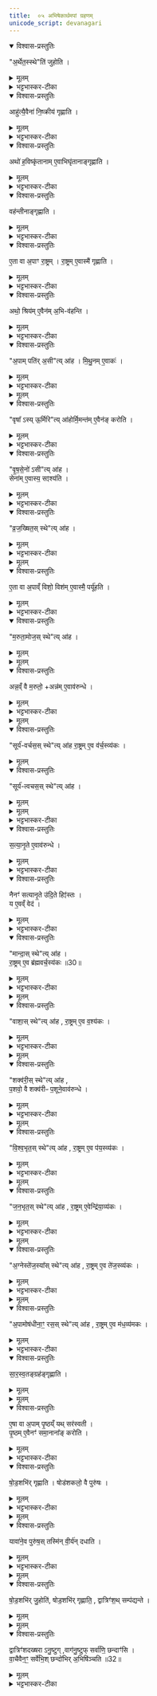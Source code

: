```yaml
---
title:  ०५ अभिषेकार्थमपां ग्रहणम् 
unicode_script: devanagari
---
```


<details open><summary>विश्वास-प्रस्तुतिः</summary>

"अ॒र्थेत॒स्स्थे"ति॑ जुहोति ।
</details>

<details><summary>मूलम्</summary>

"अ॒र्थेत॒स्स्थे"ति॑ जुहोति ।
</details>

<details><summary>भट्टभास्कर-टीका</summary>

1 अर्थेतस्स्थेत्यादि ॥ अभिषेकार्थमपां ग्रहान्वायव्यैः गृह्णाति षोडश सप्तदश वा 'अर्थेतस्स्थ'इत्यादिमन्त्रैः । एतास्वप्सु प्रथमं जुहोति ।
</details>

<details open><summary>विश्वास-प्रस्तुतिः</summary>

आहु॑त्यै॒वैना॑ नि॒ष्क्रीय॑ गृह्णाति ।
</details>

<details><summary>मूलम्</summary>

आहु॑त्यै॒वैना॑ नि॒ष्क्रीय॑ गृह्णाति ।
</details>

<details><summary>भट्टभास्कर-टीका</summary>

आहुत्या मूल्यस्थानीयया एना आपो निष्क्रीय स्वीकृत्य गृह्णाति ।
</details>

<details open><summary>विश्वास-प्रस्तुतिः</summary>

अथो॑ ह॒विष्कृ॑तानाम् ए॒वाभिघृ॑तानाङ्गृह्णाति ।
</details>

<details><summary>मूलम्</summary>

अथो॑ ह॒विष्कृ॑तानाम् ए॒वाभिघृ॑तानाङ्गृह्णाति ।
</details>

<details><summary>भट्टभास्कर-टीका</summary>

अथो अपि च हविष्कृतानां हविष्ट्वं प्राप्तानां अत एव अभिघृतानां अभिघारितानां अपां गृह्णाति प्रथमाहुतिप्रक्षेपेण हविष्कृत्य अभिघार्य च आपो गृहीता भवन्ति ।
</details>

<details open><summary>विश्वास-प्रस्तुतिः</summary>

वह॑न्तीनाङ्गृह्णाति ।
</details>

<details><summary>मूलम्</summary>

वह॑न्तीनाङ्गृह्णाति ।
</details>

<details><summary>भट्टभास्कर-टीका</summary>

'अर्थेतः स्थ' इति वहन्तीनां गृह्णाति ।
</details>

<details open><summary>विश्वास-प्रस्तुतिः</summary>

ए॒ता वा अ॒पाꣳ रा॒ष्ट्रम् । रा॒ष्ट्रम् ए॒वास्मै॑ गृह्णाति ।
</details>

<details><summary>मूलम्</summary>

ए॒ता वा अ॒पाꣳ रा॒ष्ट्रम् । रा॒ष्ट्रम् ए॒वास्मै॑ गृह्णाति ।
</details>

<details><summary>भट्टभास्कर-टीका</summary>

एताः प्रवहन्त्यः आपः अपां राष्ट्रं सारभूतोंशः, राजमानो वा अंशः । तस्मादेतासां ग्रहणेन यजमानाय राष्ट्रं गृह्नाति ।
</details>

<details open><summary>विश्वास-प्रस्तुतिः</summary>

अथो॒ श्रिय॑म् ए॒वैन॑म् अ॒भि-व॑हन्ति ।
</details>

<details><summary>मूलम्</summary>

अथो॒ श्रिय॑म् ए॒वैन॑म् अ॒भि-व॑हन्ति ।
</details>

<details><summary>भट्टभास्कर-टीका</summary>

अपि च एनं यजमानं अभि अस्योपरि श्रियं वहन्ति । 'अभिरभागे'इति लक्षणे अभेः कर्मप्रवचनीयत्वम् । राष्ट्रभूतानामुपरि हुत्वा ग्रहणात् राष्ट्रश्रीरेनमभिलक्ष्य तिष्ठतीति ॥
</details>

<details open><summary>विश्वास-प्रस्तुतिः</summary>

"अ॒पाम् पति॑र् अ॒सी"त्य् आ॑ह । मि॒थु॒नम् ए॒वाकः॑ ।
</details>

<details><summary>मूलम्</summary>

"अ॒पाम् पति॑र् अ॒सी"त्य् आ॑ह । मि॒थु॒नम् ए॒वाकः॑ ।
</details>

<details><summary>भट्टभास्कर-टीका</summary>

2 अपां पतिरसीति ॥ समुद्रात्पून्नदाद्वा शोणादेर्गृह्णाति । मिथुनमेवाकः करोति, पुंस्त्वादेषां स्त्रीत्वाच्चेतरासाम् । 'मन्त्रे घस'इति च्लेर्लुक् ।
</details>


<details><summary>मूलम्</summary>

वृषा᳚ऽस्यू॒र्मिरित्या॑ह ॥28॥  
ऊ॒र्मि॒मन्त॑मे॒वैन॑ङ्करोति ।
</details>

<details open><summary>विश्वास-प्रस्तुतिः</summary>

"वृषा᳚ ऽस्य् ऊ॒र्मिरि"त्य् आ॑होर्मि॒मन्त॑म् ए॒वैन॑ङ् करोति ।
</details>

<details><summary>मूलम्</summary>

"वृषा᳚ ऽस्य् ऊ॒र्मिरि"त्य् आ॑होर्मि॒मन्त॑म् ए॒वैन॑ङ् करोति ।
</details>

<details><summary>भट्टभास्कर-टीका</summary>

वृषाऽसीति प्रतिस्रोतसमूर्मिं गृह्णाति । ऊर्मिमन्तं गवादिसंघातवन्तं यजमानं करोति ।
</details>

<details open><summary>विश्वास-प्रस्तुतिः</summary>

"वृ॒ष॒से॒नो॑ ऽसी"त्य् आ॑ह ।  
सेना॑म् ए॒वास्य॒ सꣵश्य॑ति ।
</details>

<details><summary>मूलम्</summary>

"वृ॒ष॒से॒नो॑ ऽसी"त्य् आ॑ह ।  
सेना॑म् ए॒वास्य॒ सꣵश्य॑ति ।
</details>

<details><summary>भट्टभास्कर-टीका</summary>

वृषसेनोसि इत्यनुस्रोतसं गृह्णाति । संश्यतीति । संशितत्वं सेनाया वर्षितृत्वात् ।
</details>

<details open><summary>विश्वास-प्रस्तुतिः</summary>

"व्र॒ज॒ख्षित॒स् स्थे"त्य् आ॑ह ।
</details>

<details><summary>मूलम्</summary>

"व्र॒ज॒ख्षित॒स् स्थे"त्य् आ॑ह ।
</details>

<details><summary>भट्टभास्कर-टीका</summary>

व्रजक्षितः इति कूप्या गृह्णाति ।
</details>


<details><summary>मूलम्</summary>

ए॒ता वा अ॒पाव्ँ विशः॑ ।
विश॑मे॒वास्मै॒ पर्यू॑हति ।
</details>

<details open><summary>विश्वास-प्रस्तुतिः</summary>

ए॒ता वा अ॒पाव्ँ विशो॒ विश॑म् ए॒वास्मै॒ पर्यू॑हति ।
</details>

<details><summary>मूलम्</summary>

ए॒ता वा अ॒पाव्ँ विशो॒ विश॑म् ए॒वास्मै॒ पर्यू॑हति ।
</details>

<details><summary>भट्टभास्कर-टीका</summary>

एता अपां मध्ये विशो ध्रुवाः व्रजे निवसन्तीति । तस्माद्विशं पर्यूहति परित आनयति यजमानाय ।
</details>

<details open><summary>विश्वास-प्रस्तुतिः</summary>

"म॒रुता॒मोज॒स् स्थे"त्य् आ॑ह ।
</details>

<details><summary>मूलम्</summary>

"म॒रुता॒मोज॒स् स्थे"त्य् आ॑ह ।
</details>


<details><summary>मूलम्</summary>

अन्न॒व्ँवै म॒रुतः॑ ।
अन्न॑मे॒वाव॑रुन्धे ।
</details>

<details open><summary>विश्वास-प्रस्तुतिः</summary>

अन्न॒व्ँ वै म॒रुतो॒ +अन्न॑म् ए॒वाव॑रुन्धे ।
</details>

<details><summary>मूलम्</summary>

अन्न॒व्ँ वै म॒रुतो॒ +अन्न॑म् ए॒वाव॑रुन्धे ।
</details>

<details><summary>भट्टभास्कर-टीका</summary>

मरुतामित्यादि आवर्तजलं गृह्णाति । अन्न हेतवो मरुतः ।
</details>


<details><summary>मूलम्</summary>

सूर्य॑वर्चस॒स्स्थेत्या॑ह ॥29॥  
रा॒ष्ट्रमे॒व व॑र्च॒स्व्य॑कः ।
</details>

<details open><summary>विश्वास-प्रस्तुतिः</summary>

"सूर्य॑-वर्चस॒स् स्थे"त्य् आ॑ह रा॒ष्ट्रम् ए॒व व॑र्च॒स्व्य॑कः ।
</details>

<details><summary>मूलम्</summary>

"सूर्य॑-वर्चस॒स् स्थे"त्य् आ॑ह रा॒ष्ट्रम् ए॒व व॑र्च॒स्व्य॑कः ।
</details>

<details open><summary>विश्वास-प्रस्तुतिः</summary>

"सूर्य॑-त्वचस॒स् स्थे"त्य् आ॑ह ।
</details>

<details><summary>मूलम्</summary>

"सूर्य॑-त्वचस॒स् स्थे"त्य् आ॑ह ।
</details>


<details><summary>मूलम्</summary>

स॒त्यव्ँ वा ए॒तत् ।
यद्वर्ष॑ति ।
अनृ॑त॒य्ँ यदा॒तप॑ति॒ वर्ष॑ति ।

स॒त्यव्ँ वा ए॒तद् ,  यद् वर्ष॑त्य्॒ अनृ॑त॒य्ँ यदा॒तप॑ति॒ वर्ष॑ति ।
</details>

<details><summary>भट्टभास्कर-टीका</summary>

सूर्यवर्चस इत्यातपति वर्ष्या गृह्णाति ।

सत्यं खल्वेतत् अमोघफलं भवति प्रभूतत्वात् । यदातपति दुर्दिनायमाने यत् वर्षति तदनृतं अल्पत्वेनासधकत्वात् ।
</details>

<details open><summary>विश्वास-प्रस्तुतिः</summary>

स॒त्या॒नृ॒ते ए॒वाव॑रुन्धे ।  
</details>

<details><summary>मूलम्</summary>

स॒त्या॒नृ॒ते ए॒वाव॑रुन्धे ।  
</details>

<details><summary>भट्टभास्कर-टीका</summary>

तस्मात् सत्यानृते अवरुन्धे विधेयीकर्तुं शक्नोत्येवंवेदितारम् ।
</details>

<details open><summary>विश्वास-प्रस्तुतिः</summary>

नैनꣳ॑ सत्यानृ॒ते उ॑दि॒ते हिꣵ॑स्तः ।  
य ए॒वव्ँ वेद॑ ।
</details>

<details><summary>मूलम्</summary>

नैनꣳ॑ सत्यानृ॒ते उ॑दि॒ते हिꣵ॑स्तः ।  
य ए॒वव्ँ वेद॑ ।
</details>

<details><summary>भट्टभास्कर-टीका</summary>

सत्यानृते उदिते उज्ज्वले नियन्तुमशक्ये मृत्वा न हिंस्तः एवंवेदितारमपि न हिंस्तः किं पुरनरातपति वर्ष्या गृह्णत इति ।
</details>

<details open><summary>विश्वास-प्रस्तुतिः</summary>

"मान्दा॒स् स्थे"त्य् आ॑ह ।  
रा॒ष्ट्रम् ए॒व ब्र॑ह्मवर्च॒स्य॑कः ॥30॥  
</details>

<details><summary>मूलम्</summary>

"मान्दा॒स् स्थे"त्य् आ॑ह ।  
रा॒ष्ट्रम् ए॒व ब्र॑ह्मवर्च॒स्य॑कः ॥30॥  
</details>

<details><summary>भट्टभास्कर-टीका</summary>

मान्दा;, इति स्थावरा ह्रादिनीर्वा गृह्णाति । स्थावराणां तटाकादिजलानां ब्रह्मवर्चसवृद्धिहेतुत्वात् ।
</details>


<details><summary>मूलम्</summary>

वाशा॒स्स्थेत्या॑ह ।
रा॒ष्ट्रमे॒व व॒श्य॑कः ।
</details>

<details open><summary>विश्वास-प्रस्तुतिः</summary>

"वाशा॒स् स्थे"त्य् आ॑ह , रा॒ष्ट्रम् ए॒व व॒श्य॑कः ।
</details>

<details><summary>मूलम्</summary>

"वाशा॒स् स्थे"त्य् आ॑ह , रा॒ष्ट्रम् ए॒व व॒श्य॑कः ।
</details>

<details><summary>भट्टभास्कर-टीका</summary>

वाशा इत्यवश्यायोदकं गृह्णाति । राष्ट्रमेव वशीकरोति । स्वाधीनत्वे वचनात् ।
</details>


<details><summary>मूलम्</summary>

शक्व॑री॒स्स्थेत्या॑ह ।
प॒शवो॒ वै शक्व॑रीः ।
प॒शूने॒वाव॑रुन्धे ।
</details>

<details open><summary>विश्वास-प्रस्तुतिः</summary>

"शक्व॑री॒स् स्थे"त्य् आ॑ह ,   
प॒शवो॒ वै शक्व॑रीᳶ प॒शूने॒वाव॑रुन्धे ।
</details>

<details><summary>मूलम्</summary>

"शक्व॑री॒स् स्थे"त्य् आ॑ह ,   
प॒शवो॒ वै शक्व॑रीᳶ प॒शूने॒वाव॑रुन्धे ।
</details>

<details><summary>भट्टभास्कर-टीका</summary>

शक्वरीरिति गोरुल्ब्या गृह्णाति । ़  
पशव इति । उल्ब्यानां पशुरक्षणहेतुत्वात् ताच्छब्द्यम् ।
</details>


<details><summary>मूलम्</summary>

वि॒श्व॒भृत॒स्स्थेत्या॑ह ।
रा॒ष्ट्रमे॒व प॑य॒स्व्य॑कः ।
</details>

<details open><summary>विश्वास-प्रस्तुतिः</summary>

"वि॒श्व॒भृत॒स् स्थे"त्य् आ॑ह , रा॒ष्ट्रम् ए॒व प॑य॒स्व्य॑कः ।
</details>

<details><summary>मूलम्</summary>

"वि॒श्व॒भृत॒स् स्थे"त्य् आ॑ह , रा॒ष्ट्रम् ए॒व प॑य॒स्व्य॑कः ।
</details>

<details><summary>भट्टभास्कर-टीका</summary>

विश्वभृत इति पयो गृह्णाति । राष्ट्रं पयस्वि करोति ।
</details>


<details><summary>मूलम्</summary>

ज॒न॒भृत॒स्स्थेत्या॑ह ।
रा॒ष्ट्रमे॒वेन्द्रि॑या॒व्य॑कः ।
</details>

<details open><summary>विश्वास-प्रस्तुतिः</summary>

"ज॒न॒भृत॒स् स्थे"त्य् आ॑ह , रा॒ष्ट्रम् ए॒वेन्द्रि॑या॒व्य॑कः ।
</details>

<details><summary>मूलम्</summary>

"ज॒न॒भृत॒स् स्थे"त्य् आ॑ह , रा॒ष्ट्रम् ए॒वेन्द्रि॑या॒व्य॑कः ।
</details>

<details><summary>भट्टभास्कर-टीका</summary>

जनभृत इति दधि गृह्णाति । राष्ट्रमिन्द्रियावि इन्द्रियवत् करोति । दक्ष इन्द्रियहेतुत्वात् ।
</details>


<details><summary>मूलम्</summary>

अ॒ग्नेस्ते॑ज॒स्या᳚स्स्थेत्या॑ह ॥31 ॥  
रा॒ष्ट्रमे॒व ते॑ज॒स्व्य॑कः ।
</details>

<details open><summary>विश्वास-प्रस्तुतिः</summary>

"अ॒ग्नेस्ते॑ज॒स्या᳚स् स्थे"त्य् आ॑ह , रा॒ष्ट्रम् ए॒व ते॑ज॒स्व्य॑कः ।
</details>

<details><summary>मूलम्</summary>

"अ॒ग्नेस्ते॑ज॒स्या᳚स् स्थे"त्य् आ॑ह , रा॒ष्ट्रम् ए॒व ते॑ज॒स्व्य॑कः ।
</details>

<details><summary>भट्टभास्कर-टीका</summary>

अग्नेस्तेजस्या इति घृतं गृह्णाति । राष्ट्रं तेजस्वि करोति, 'तेजो घृतम्' इति ।
</details>


<details><summary>मूलम्</summary>

अ॒पामोष॑धीना॒ꣳ॒ रस॒स्स्थेत्या॑ह ।
रा॒ष्ट्रमे॒व म॑ध॒व्य॑मकः ।
</details>

<details open><summary>विश्वास-प्रस्तुतिः</summary>

"अ॒पामोष॑धीना॒ꣳ॒ रस॒स् स्थे"त्य् आ॑ह , रा॒ष्ट्रम् ए॒व म॑ध॒व्य॑मकः ।
</details>

<details><summary>मूलम्</summary>

"अ॒पामोष॑धीना॒ꣳ॒ रस॒स् स्थे"त्य् आ॑ह , रा॒ष्ट्रम् ए॒व म॑ध॒व्य॑मकः ।
</details>

<details><summary>भट्टभास्कर-टीका</summary>

अपामिति मधु गृह्णाति । राष्ट्रं मधव्यं करोति मधुने हितं मध्विव सर्वस्य प्रियं भवति । 'उगवादिभ्यो यत्'।
</details>

<details open><summary>विश्वास-प्रस्तुतिः</summary>

सा॒र॒स्व॒तङ्ग्रह॑ङ्गृह्णाति ।
</details>

<details><summary>मूलम्</summary>

सा॒र॒स्व॒तङ्ग्रह॑ङ्गृह्णाति ।
</details>


<details><summary>मूलम्</summary>

ए॒षा वा अ॒पाम्पृ॒ष्ठम् ।
यथ्सर॑स्वती ।
</details>

<details open><summary>विश्वास-प्रस्तुतिः</summary>

ए॒षा वा अ॒पाम् पृ॒ष्ठय्ँ यथ् सर॑स्वती ।  
पृ॒ष्ठम् ए॒वैनꣳ॑ समा॒नाना᳚ङ् करोति ।
</details>

<details><summary>मूलम्</summary>

ए॒षा वा अ॒पाम् पृ॒ष्ठय्ँ यथ् सर॑स्वती ।  
पृ॒ष्ठम् ए॒वैनꣳ॑ समा॒नाना᳚ङ् करोति ।
</details>

<details><summary>भट्टभास्कर-टीका</summary>

सारस्वतमित्वादि । स्व उदके । अपां पृष्ठं प्रधानभूता सरस्वती नदी समानानां पृष्ठमुच्छ्रितं तादृशं यजमानं करोति ॥
</details>

<details open><summary>विश्वास-प्रस्तुतिः</summary>

षो॒ड॒शभि॑र् गृह्णाति । षोड॑शकलो॒ वै पुरु॑षः ।
</details>

<details><summary>मूलम्</summary>

षो॒ड॒शभि॑र् गृह्णाति । षोड॑शकलो॒ वै पुरु॑षः ।
</details>

<details><summary>भट्टभास्कर-टीका</summary>

3 षोडशभिरिति ॥ 'अर्थेतः' इत्यादिभिः । षोडशकलः षोडशावयवः पञ्चभिः भूतैः पञ्चभिः ज्ञानेन्द्रियैः पञ्चभिः कर्मेन्द्रियैः मनसा च । यद्वा - चन्द्रः षोडशकलः तदात्मा जीव इति ।
</details>


<details><summary>मूलम्</summary>

यावा॑ने॒व पुरु॑षः ।
तस्मि॑न्वी॒र्य॑न्दधाति ।
</details>

<details open><summary>विश्वास-प्रस्तुतिः</summary>

यावा॑ने॒व पुरु॑ष॒स् तस्मि॑न् वी॒र्य॑न् दधाति ।
</details>

<details><summary>मूलम्</summary>

यावा॑ने॒व पुरु॑ष॒स् तस्मि॑न् वी॒र्य॑न् दधाति ।
</details>

<details><summary>भट्टभास्कर-टीका</summary>

यावानित्यादि । गतम् ।
</details>


<details><summary>मूलम्</summary>

षो॒ड॒शभि॑र्जु॒होति॑ षोड॒शभि॑र्गृह्णाति ।
द्वात्रिꣳ॑श॒थ् सम्प॑द्यन्ते ।
</details>

<details open><summary>विश्वास-प्रस्तुतिः</summary>

षो॒ड॒शभि॑र् जु॒होति॑, षोड॒शभि॑र् गृह्णाति॒ , द्वात्रिꣳ॑श॒थ् सम्प॑द्यन्ते ।
</details>

<details><summary>मूलम्</summary>

षो॒ड॒शभि॑र् जु॒होति॑, षोड॒शभि॑र् गृह्णाति॒ , द्वात्रिꣳ॑श॒थ् सम्प॑द्यन्ते ।
</details>


<details><summary>मूलम्</summary>

द्वात्रिꣳ॑शदख्षराऽनु॒ष्टुक् ।
वाग॑नु॒ष्टुफ्सर्वा॑णि॒ छन्दाꣳ॑सि ।
</details>

<details open><summary>विश्वास-प्रस्तुतिः</summary>

द्वात्रिꣳ॑शदख्षरा ऽनु॒ष्टुग् ,वाग॑नु॒ष्टुफ् सर्वा॑णि॒ छन्दाꣳ॑सि ।   
वा॒चैवैन॒ꣳ॒ सर्वे॑भि॒श् छन्दो॑भिर् अ॒भिषि॑ञ्चति ॥32॥  
</details>

<details><summary>मूलम्</summary>

द्वात्रिꣳ॑शदख्षरा ऽनु॒ष्टुग् ,वाग॑नु॒ष्टुफ् सर्वा॑णि॒ छन्दाꣳ॑सि ।   
वा॒चैवैन॒ꣳ॒ सर्वे॑भि॒श् छन्दो॑भिर् अ॒भिषि॑ञ्चति ॥32॥  
</details>

<details><summary>भट्टभास्कर-टीका</summary>

षोडशभिरिति । एतैरेव जुहोति । एतैरेव गृह्णाति चेति द्वात्रिंशत् भवन्ति । अनुष्टुप्च द्वात्रिंशदक्षरा । सा चानुष्टुप् सर्ववाङ्मयहेतुत्वात् स्वयं वागेव सा च वाक् सर्वाणि छन्दांसि तत्परिणामत्वात् सर्वच्छन्दसाम् । तस्माद्वाचा छन्दोभिश्च यजमानमभिषिञ्चति । द्वात्रिंशत्संख्यान्वयात् वाचो वीर्येण सर्वच्छन्दोवीर्येण चेत्यर्थः ॥


इति सप्तमे पञ्चमोऽनुवाकः ॥  

</details>

